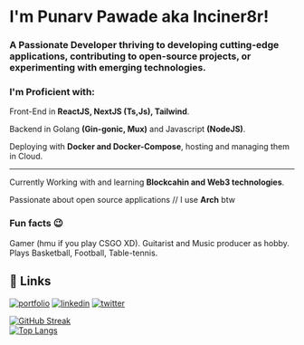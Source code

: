 # I'm Punarv Pawade aka Inciner8r!
### A Passionate Developer thriving to developing cutting-edge applications, contributing to open-source projects, or experimenting with emerging technologies.

### I'm Proficient with: 
Front-End in **ReactJS, NextJS (Ts,Js), Tailwind**.

Backend in Golang **(Gin-gonic, Mux)** and Javascript **(NodeJS)**.

Deploying with **Docker and Docker-Compose**, hosting and managing them in Cloud.


***

Currently Working with and learning **Blockcahin and Web3 technologies**.

Passionate about open source applications // I use **Arch** btw

### Fun facts 😉

Gamer (hmu if you play CSGO XD). Guitarist and Music producer as hobby. Plays Basketball, Football, Table-tennis.


## 🔗 Links
[![portfolio](https://img.shields.io/badge/my_portfolio-000?style=for-the-badge&logo=ko-fi&logoColor=white)](https://portfolio-6b809.web.app/)
[![linkedin](https://img.shields.io/badge/linkedin-0A66C2?style=for-the-badge&logo=linkedin&logoColor=white)](https://www.linkedin.com/in/punarvpawade/)
[![twitter](https://img.shields.io/badge/twitter-1DA1F2?style=for-the-badge&logo=twitter&logoColor=white)](https://twitter.com/Inc1ner8r)

[![GitHub Streak](http://github-readme-streak-stats.herokuapp.com?user=inciner8r&theme=blue-green&date_format=j%20M%5B%20Y%5D&mode=weekly)](https://git.io/streak-stats)
<br />
[![Top Langs](https://github-readme-stats.vercel.app/api/top-langs/?username=inciner8r&layout=compact&theme=vision-friendly-dark)](https://github.com/anuraghazra/github-readme-stats)
<br />
